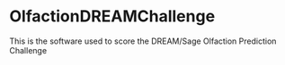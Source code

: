 # OlfactionDREAMChallenge
This is the software used to score the DREAM/Sage Olfaction Prediction Challenge
